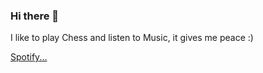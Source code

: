 ### Hi there 👋
I like to play Chess and listen to Music, it gives me peace :) 


[Spotify...](https://open.spotify.com/playlist/1jFb4l9QqJ71ZBzfuI5gJ2?si=c9035a5403fa4a83)

